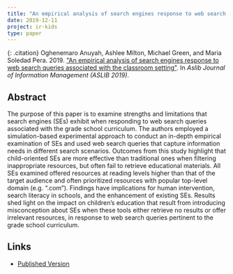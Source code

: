 ```yaml
---
title: "An empirical analysis of search engines response to web search queries associated with the classroom setting"
date: 2019-12-11
project: ir-kids
type: paper
---
```


{: .citation}
Oghenemaro Anuyah, Ashlee Milton, Michael Green, and Maria Soledad Pera. 2019. ["An empirical analysis of search engines response to web search queries associated with the classroom setting"](#). In <cite> Aslib Journal of Information Management (ASLIB 2019)</cite>.

## Abstract
The purpose of this paper is to examine strengths and limitations that search engines (SEs) exhibit when responding to web search queries associated with the grade school curriculum. The authors employed a simulation-based experimental approach to conduct an in-depth empirical examination of SEs and used web search queries that capture information needs in different search scenarios.
Outcomes from this study highlight that child-oriented SEs are more effective than traditional ones when filtering inappropriate resources, but often fail to retrieve educational materials. All SEs examined offered resources at reading levels higher than that of the target audience and often prioritized resources with popular top-level domain (e.g. “.com”).
Findings have implications for human intervention, search literacy in schools, and the enhancement of existing SEs. Results shed light on the impact on children’s education that result from introducing misconception about SEs when these tools either retrieve no results or offer irrelevant resources, in response to web search queries pertinent to the grade school curriculum.

## Links
* [Published Version](https://www.emerald.com/insight/content/doi/10.1108/AJIM-06-2019-0143/full/html)
